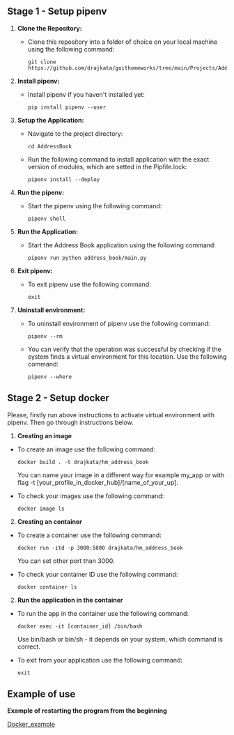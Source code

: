 ## Stage 1 - Setup pipenv

1. **Clone the Repository:**

   - Clone this repository into a folder of choice on your local machine using the following command:
     ```
     git clone https://github.com/drajkata/goithomeworks/tree/main/Projects/AddressBook
     ```

2. **Install pipenv:**

   - Install pipenv if you haven't installed yet:
     ```
     pip install pipenv --user
     ```

3. **Setup the Application:**

   - Navigate to the project directory:
     ```
     cd AddressBook
     ```
   - Run the following command to install application with the exact version of modules, which are setted in the Pipfile.lock:
     ```
     pipenv install --deploy
     ```

4. **Run the pipenv:**

   - Start the pipenv using the following command:
     ```
     pipenv shell
     ```

5. **Run the Application:**

   - Start the Address Book application using the following command:
     ```
     pipenv run python address_book/main.py
     ```

6. **Exit pipenv:**

   - To exit pipenv use the following command:
     ```
     exit
     ```

7. **Uninstall environment:**
   - To uninstall environment of pipenv use the following command:
     ```
     pipenv --rm
     ```
   - You can verify that the operation was successful by checking if the system finds a virtual environment for this location. Use the following command:
     ```
     pipenv --where
     ```

## Stage 2 - Setup docker

Please, firstly run above instructions to activate virtual environment with pipenv. Then go through instructions below.

1. **Creating an image**

- To create an image use the following command:

  ```
  docker build . -t drajkata/hm_address_book
  ```

  You can name your image in a different way for example my_app or with flag -t [your_profile_in_docker_hub]/[name_of_your_up].

- To check your images use the following command:
  ```
  docker image ls
  ```

2. **Creating an container**

- To create a container use the following command:

  ```
  docker run -itd -p 3000:5000 drajkata/hm_address_book
  ```

  You can set other port than 3000.

- To check your container ID use the following command:
  ```
  docker container ls
  ```

2. **Run the application in the container**

- To run the app in the container use the following command:

  ```
  docker exec -it [container_id] /bin/bash
  ```

  Use bin/bash or bin/sh - it depends on your system, which command is correct.

- To exit from your application use the following command:
  ```
  exit
  ```

## Example of use

**Example of restarting the program from the beginning**

[Docker_example](https://github.com/drajkata/goithomeworks/blob/main/Projects/AddressBook/Docker_example.png)
